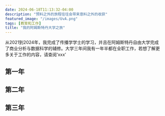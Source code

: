 ```yaml
---
date: 2024-06-18T11:13:32-04:00
description: "预料之外的旅程往往会带来意料之外的收获"
featured_image: "/images/UvA.png"
tags: [教育和工作]
title: "我的阿姆斯特丹大学之旅"
---
```

从2021到2024年，我完成了传播学学士的学习，并且在阿姆斯特丹自由大学完成了商业分析与数据科学的辅修。大学三年间我有一年半都在全职工作，若想了解更多关于工作的内容，请查阅‘xxx’
<!--more--> 
## 第一年


## 第二年

## 第三年
